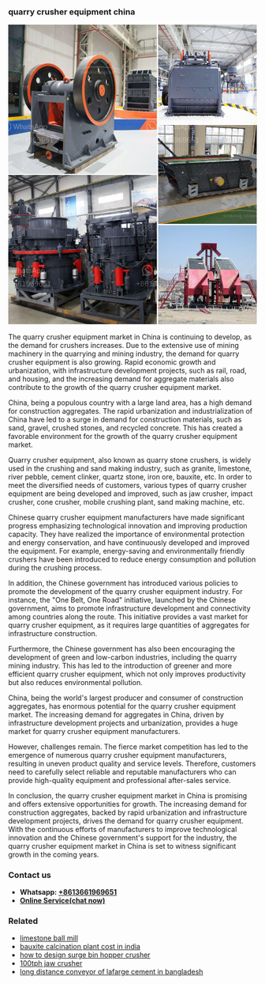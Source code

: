 <h3>quarry crusher equipment china</h3><img src='1708587229.jpg' alt=''><p>The quarry crusher equipment market in China is continuing to develop, as the demand for crushers increases. Due to the extensive use of mining machinery in the quarrying and mining industry, the demand for quarry crusher equipment is also growing. Rapid economic growth and urbanization, with infrastructure development projects, such as rail, road, and housing, and the increasing demand for aggregate materials also contribute to the growth of the quarry crusher equipment market.</p><p>China, being a populous country with a large land area, has a high demand for construction aggregates. The rapid urbanization and industrialization of China have led to a surge in demand for construction materials, such as sand, gravel, crushed stones, and recycled concrete. This has created a favorable environment for the growth of the quarry crusher equipment market.</p><p>Quarry crusher equipment, also known as quarry stone crushers, is widely used in the crushing and sand making industry, such as granite, limestone, river pebble, cement clinker, quartz stone, iron ore, bauxite, etc. In order to meet the diversified needs of customers, various types of quarry crusher equipment are being developed and improved, such as jaw crusher, impact crusher, cone crusher, mobile crushing plant, sand making machine, etc.</p><p>Chinese quarry crusher equipment manufacturers have made significant progress emphasizing technological innovation and improving production capacity. They have realized the importance of environmental protection and energy conservation, and have continuously developed and improved the equipment. For example, energy-saving and environmentally friendly crushers have been introduced to reduce energy consumption and pollution during the crushing process.</p><p>In addition, the Chinese government has introduced various policies to promote the development of the quarry crusher equipment industry. For instance, the "One Belt, One Road" initiative, launched by the Chinese government, aims to promote infrastructure development and connectivity among countries along the route. This initiative provides a vast market for quarry crusher equipment, as it requires large quantities of aggregates for infrastructure construction.</p><p>Furthermore, the Chinese government has also been encouraging the development of green and low-carbon industries, including the quarry mining industry. This has led to the introduction of greener and more efficient quarry crusher equipment, which not only improves productivity but also reduces environmental pollution.</p><p>China, being the world's largest producer and consumer of construction aggregates, has enormous potential for the quarry crusher equipment market. The increasing demand for aggregates in China, driven by infrastructure development projects and urbanization, provides a huge market for quarry crusher equipment manufacturers.</p><p>However, challenges remain. The fierce market competition has led to the emergence of numerous quarry crusher equipment manufacturers, resulting in uneven product quality and service levels. Therefore, customers need to carefully select reliable and reputable manufacturers who can provide high-quality equipment and professional after-sales service.</p><p>In conclusion, the quarry crusher equipment market in China is promising and offers extensive opportunities for growth. The increasing demand for construction aggregates, backed by rapid urbanization and infrastructure development projects, drives the demand for quarry crusher equipment. With the continuous efforts of manufacturers to improve technological innovation and the Chinese government's support for the industry, the quarry crusher equipment market in China is set to witness significant growth in the coming years.</p><h3>Contact us</h3><ul><li><strong>Whatsapp:&nbsp;<a href="https://wa.me/8613661969651">+8613661969651</a></strong></li><li><a href="https://swt.shibang-china.com/?git&amp;zhl&amp;quarry crusher equipment china"><strong>Online Service(chat now)</strong></a></li></ul><h3>Related</h3><ul><li><a href='limestone ball mill.md'>limestone ball mill</a></li><li><a href='bauxite calcination plant cost in india.md'>bauxite calcination plant cost in india</a></li><li><a href='how to design surge bin hopper crusher.md'>how to design surge bin hopper crusher</a></li><li><a href='100tph jaw crusher.md'>100tph jaw crusher</a></li><li><a href='long distance conveyor of lafarge cement in bangladesh.md'>long distance conveyor of lafarge cement in bangladesh</a></li></ul>